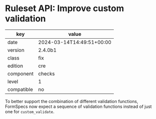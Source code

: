 [//]: # (werk v2)
# Ruleset API: Improve custom validation

key        | value
---------- | ---
date       | 2024-03-14T14:49:51+00:00
version    | 2.4.0b1
class      | fix
edition    | cre
component  | checks
level      | 1
compatible | no

To better support the combination of different validation functions, FormSpecs now expect a sequence of validation functions instead of just one for `custom_validate`.
